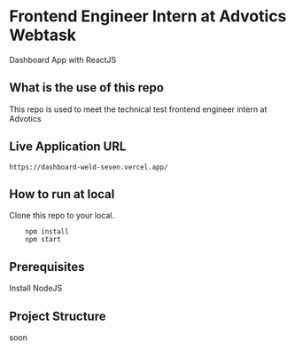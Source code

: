 # Frontend Engineer Intern at Advotics Webtask
Dashboard App with ReactJS

## What is the use of this repo
This repo is used to meet the technical test frontend engineer intern at Advotics

## Live Application URL
    https://dashboard-weld-seven.vercel.app/

## How to run at local

Clone this repo to your local.

        npm install
        npm start
        
## Prerequisites

Install NodeJS

## Project Structure

soon